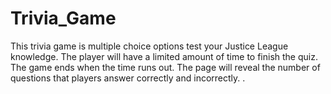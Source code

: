 # Trivia_Game
This trivia game is multiple choice options test your Justice League knowledge. The player will have a limited amount of time to finish the quiz. The game ends when the time runs out. The page will reveal the number of questions that players answer correctly and incorrectly. .
